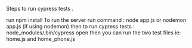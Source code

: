 Steps to run cypress tests .

run npm install 
To run the server run command : node app.js or nodemon app.js (if using nodemon)
then to run cypress tests : node_modules/.bin/cypress open
then you can run the two test files ie: home.js and home_phone.js

